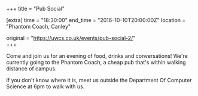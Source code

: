 +++
title = "Pub Social"

[extra]
time = "18:30:00"
end_time = "2016-10-10T20:00:00Z"
location = "Phantom Coach, Canley"

original = "https://uwcs.co.uk/events/pub-social-2/"    
+++

Come and join us for an evening of food, drinks and conversations\! We're currently going to the Phantom Coach, a cheap pub that's within walking distance of campus.

  

If you don't know where it is, meet us outside the Department Of Computer Science at 6pm to walk with us.

